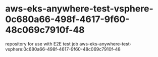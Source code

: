 # aws-eks-anywhere-test-vsphere-0c680a66-498f-4617-9f60-48c069c7910f-48
repository for use with E2E test job aws-eks-anywhere-test-vsphere:0c680a66-498f-4617-9f60-48c069c7910f-48
